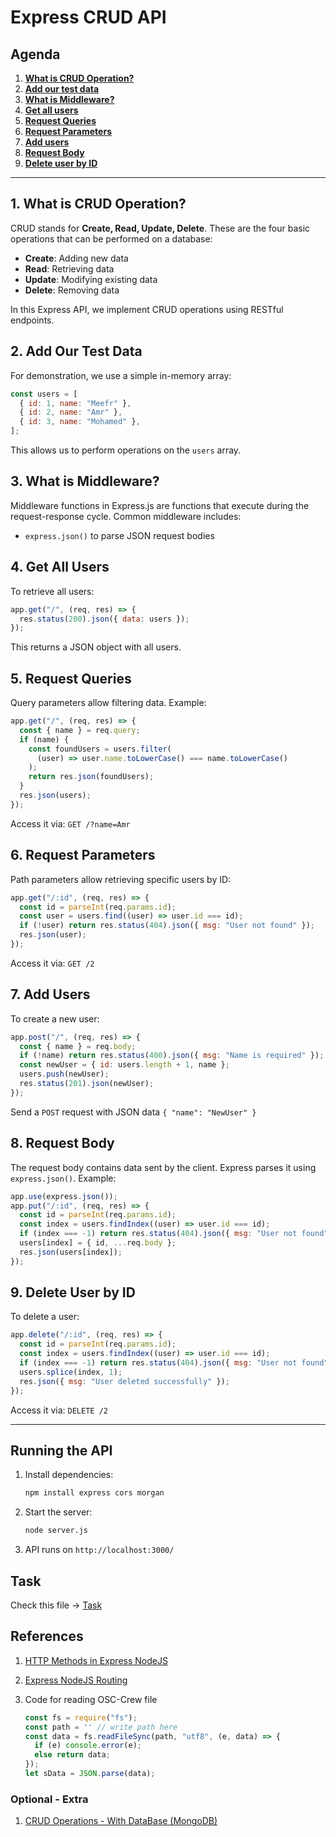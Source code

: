 # Express CRUD API

## Agenda

1. [**What is CRUD Operation?**](#What-is-CRUD-Operation?)
2. [**Add our test data**](#Add-Our-Test-Data)
3. [**What is Middleware?**](#What-is-Middleware?)
4. [**Get all users**](#Get-All-Users)
5. [**Request Queries**](#Request-Queries)
6. [**Request Parameters**](#Request-Parameters)
7. [**Add users**](#Add-Users)
8. [**Request Body**](#Request-Body)
9. [**Delete user by ID**](#Delete-User-by-ID)

---

## 1. What is CRUD Operation?

CRUD stands for **Create, Read, Update, Delete**. These are the four basic operations that can be performed on a database:

- **Create**: Adding new data
- **Read**: Retrieving data
- **Update**: Modifying existing data
- **Delete**: Removing data

In this Express API, we implement CRUD operations using RESTful endpoints.

## 2. Add Our Test Data

For demonstration, we use a simple in-memory array:

```js
const users = [
  { id: 1, name: "Meefr" },
  { id: 2, name: "Amr" },
  { id: 3, name: "Mohamed" },
];
```

This allows us to perform operations on the `users` array.

## 3. What is Middleware?

Middleware functions in Express.js are functions that execute during the request-response cycle. Common middleware includes:

- `express.json()` to parse JSON request bodies

## 4. Get All Users

To retrieve all users:

```js
app.get("/", (req, res) => {
  res.status(200).json({ data: users });
});
```

This returns a JSON object with all users.

## 5. Request Queries

Query parameters allow filtering data. Example:

```js
app.get("/", (req, res) => {
  const { name } = req.query;
  if (name) {
    const foundUsers = users.filter(
      (user) => user.name.toLowerCase() === name.toLowerCase()
    );
    return res.json(foundUsers);
  }
  res.json(users);
});
```

Access it via: `GET /?name=Amr`

## 6. Request Parameters

Path parameters allow retrieving specific users by ID:

```js
app.get("/:id", (req, res) => {
  const id = parseInt(req.params.id);
  const user = users.find((user) => user.id === id);
  if (!user) return res.status(404).json({ msg: "User not found" });
  res.json(user);
});
```

Access it via: `GET /2`

## 7. Add Users

To create a new user:

```js
app.post("/", (req, res) => {
  const { name } = req.body;
  if (!name) return res.status(400).json({ msg: "Name is required" });
  const newUser = { id: users.length + 1, name };
  users.push(newUser);
  res.status(201).json(newUser);
});
```

Send a `POST` request with JSON data `{ "name": "NewUser" }`

## 8. Request Body

The request body contains data sent by the client. Express parses it using `express.json()`. Example:

```js
app.use(express.json());
app.put("/:id", (req, res) => {
  const id = parseInt(req.params.id);
  const index = users.findIndex((user) => user.id === id);
  if (index === -1) return res.status(404).json({ msg: "User not found" });
  users[index] = { id, ...req.body };
  res.json(users[index]);
});
```

## 9. Delete User by ID

To delete a user:

```js
app.delete("/:id", (req, res) => {
  const id = parseInt(req.params.id);
  const index = users.findIndex((user) => user.id === id);
  if (index === -1) return res.status(404).json({ msg: "User not found" });
  users.splice(index, 1);
  res.json({ msg: "User deleted successfully" });
});
```

Access it via: `DELETE /2`

---

## Running the API

1. Install dependencies:
   ```sh
   npm install express cors morgan
   ```
2. Start the server:
   ```sh
   node server.js
   ```
3. API runs on `http://localhost:3000/`

## Task

  Check this file -> [Task](./TaskFiles/Task.md) 


## References

1. [HTTP Methods in Express NodeJS](https://www.geeksforgeeks.org/express-js-http-methods/)
2. [Express NodeJS Routing](https://expressjs.com/en/guide/routing.html)
3. Code for reading OSC-Crew file

    ```js
    const fs = require("fs");
    const path = '' // write path here
    const data = fs.readFileSync(path, "utf8", (e, data) => {
      if (e) console.error(e);
      else return data;
    });
    let sData = JSON.parse(data);
    ```

### Optional - Extra

1. [CRUD Operations - With DataBase (MongoDB)](https://www.geeksforgeeks.org/node-js-crud-operations-using-mongoose-and-mongodb-atlas/)
